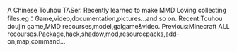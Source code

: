 A Chinese Touhou TASer.
Recently learned to make MMD
Loving collecting files.eg：Game,video,documentation,pictures...and so on.
Recent:Touhou doujin game,MMD recourses,model,galgame&video.
Previous:Minecraft ALL recourses.Package,hack,shadow,mod,resourcepacks,add-on,map,command...
